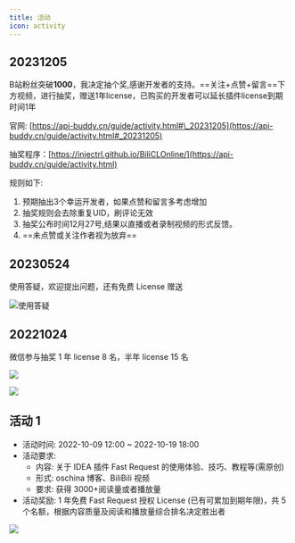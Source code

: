 ```yaml
---
title: 活动
icon: activity
---
```


## 20231205

B站粉丝突破**1000**，我决定抽个奖,感谢开发者的支持。==关注+点赞+留言==下方视频，进行抽奖，赠送1年license，已购买的开发者可以延长插件license到期时间1年

官网: [https://api-buddy.cn/guide/activity.html#\_20231205](https://api-buddy.cn/guide/activity.html#_20231205)

抽奖程序：[https://injectrl.github.io/BiliCLOnline/](https://api-buddy.cn/guide/activity.html)

规则如下:

1. 预期抽出3个幸运开发者，如果点赞和留言多考虑增加
2. 抽奖规则会去除重复UID，刷评论无效
3. 抽奖公布时间12月27号,结果以直播或者录制视频的形式反馈。
4. ==未点赞或关注作者视为放弃==

<BiliBili bvid="BV1Ju4y1A7Qi" :ratio="5/4" />

## 20230524

使用答疑，欢迎提出问题，还有免费 License 赠送

![使用答疑](/img/bilibili/20230524.jpg)

## 20221024

微信参与抽奖 1 年 license 8 名，半年 license 15 名

![](/img/activity/20221024.png)

![](/img/activity/20221024-1.png)

## 活动 1

- 活动时间: 2022-10-09 12:00 ~ 2022-10-19 18:00
- 活动要求:
  - 内容: 关于 IDEA 插件 Fast Request 的使用体验、技巧、教程等(需原创)
  - 形式: oschina 博客、BiliBili 视频
  - 要求: 获得 3000+阅读量或者播放量
- 活动奖励: 1 年免费 Fast Request 授权 License (已有可累加到期年限)，共 5 个名额，根据内容质量及阅读和播放量综合排名决定胜出者

![](/img/activity/activity1.png)
